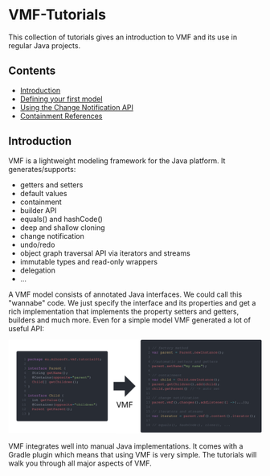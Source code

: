 # VMF-Tutorials

This collection of tutorials gives an introduction to VMF and its use in regular Java projects.

## Contents

- [Introduction](https://github.com/miho/VMF-Tutorials/blob/master/README.md#introduction)
- [Defining your first model](https://github.com/miho/VMF-Tutorials/blob/master/VMF-Tutorial-01/README.md)
- [Using the Change Notification API](https://github.com/miho/VMF-Tutorials/blob/master/VMF-Tutorial-02/README.md)
- [Containment References](https://github.com/miho/VMF-Tutorials/tree/master/VMF-Tutorial-03/README.md)

## Introduction

VMF is a lightweight modeling framework for the Java platform. It generates/supports:

- getters and setters
- default values
- containment
- builder API
- equals() and hashCode()
- deep and shallow cloning
- change notification
- undo/redo
- object graph traversal API via iterators and streams
- immutable types and read-only wrappers
- delegation
- ...

A VMF model consists of annotated Java interfaces. We could call this "wannabe" code. We just specify the interface and its properties and get a rich implementation that implements the property setters and getters, builders and much more. Even for a simple model VMF generated a lot of useful API:

<img src="resources/img/vmf-01.svg">

VMF integrates well into manual Java implementations. It comes with a Gradle plugin which means that using VMF is very simple. The tutorials will walk you through all major aspects of VMF.

